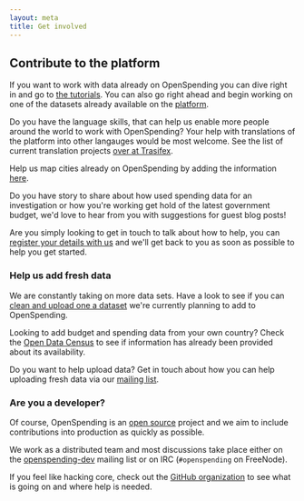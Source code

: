 ```yaml
---
layout: meta
title: Get involved
---
```


## Contribute to the platform

If you want to work with data already on OpenSpending you can dive right in and go to [the tutorials](http://openspending.org/help/index.html). 
You can also go right ahead and begin working on one of the datasets already available on the [platform](http://openspending.org/datasets). 

Do you have the language skills, that can help us enable more people around the world to work with OpenSpending? Your help with translations of the platform into other langauges would be most welcome. See the list of current translation projects [over at Trasifex](https://www.transifex.com/projects/p/openspending/). 

Help us map cities already on OpenSpending by adding the information [here](https://docs.google.com/spreadsheet/ccc?key=0AqR8dXc6Ji4JdHZZNUpWQ2paY3FfYTdFNXkxZXZDTWc#gid=0).

Do you have story to share about how used spending data for an investigation or how you're working get hold of the latest government budget, we'd love to hear from you with suggestions for guest blog posts! 

Are you simply looking to get in touch to talk about how to help, you can [register your details with us](https://docs.google.com/spreadsheet/viewform?formkey=dENlX1RvOGFNeURBSDRkc2pVMjZvR0E6MA#gid=0) and we'll get back to you as soon as possible to help you get started. 

### Help us add fresh data
We are constantly taking on more data sets. Have a look to see if you can [clean and upload one a dataset](https://docs.google.com/a/okfn.org/spreadsheet/ccc?key=0AvdkMlz2NopEdElqWTBJS0Q1Q083VlI3YUFLTl9OY0E#gid=0) we're currently planning to add to OpenSpending. 

Looking to add budget and spending data from your own country? Check the [Open Data Census](http://census.okfn.org/country/) to see if information has already been provided about its availability.

Do you want to help upload data? Get in touch about how you can help uploading fresh data via our [mailing list](http://lists.okfn.org/mailman/listinfo/openspending). 

### Are you a developer?
Of course, OpenSpending is an [open source](http://www.gnu.org/licenses/agpl.html) 
project and we aim to include contributions into production as quickly 
as possible. 

We work as a distributed team and most discussions take place either on the
[openspending-dev](http://lists.okfn.org/mailman/listinfo/openspending-dev)
mailing list or on IRC (``#openspending`` on FreeNode).

If you feel like hacking core, check out the [GitHub organization](https://github.com/openspending) to see what is going on and where help is needed.

